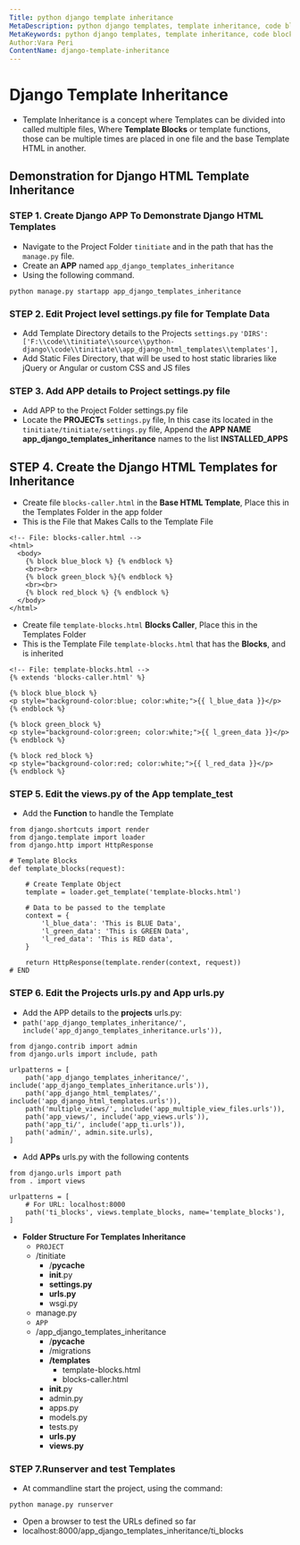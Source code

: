 ```yaml
---
Title: python django template inheritance
MetaDescription: python django templates, template inheritance, code blocks, if else, loops, example code, tutorials
MetaKeywords: python django templates, template inheritance, code blocks, if else, loops, example code, tutorials
Author:Vara Peri
ContentName: django-template-inheritance
---
```


# Django Template Inheritance
* Template Inheritance is a concept where Templates can be divided into called
  multiple files, Where **Template Blocks** or template functions, those can be 
  multiple times are placed in one file and the base Template HTML in another.

## Demonstration for Django HTML Template Inheritance

### STEP 1. Create Django APP To Demonstrate Django HTML Templates
* Navigate to the Project Folder `tinitiate` and in the path that has the 
  `manage.py` file.
* Create an **APP** named `app_django_templates_inheritance`
* Using the following command.
```
python manage.py startapp app_django_templates_inheritance
```

### STEP 2. Edit Project level settings.py file for Template Data
* Add Template Directory details to the Projects `settings.py`
  `'DIRS': ['F:\\code\\tinitiate\\source\\python-django\\code\\tinitiate\\app_django_html_templates\\templates'],`
* Add Static Files Directory, that will be used to host static libraries like 
  jQuery or Angular or custom CSS and JS files

### STEP 3. Add APP details to Project settings.py file
* Add APP to the Project Folder settings.py file
* Locate the **PROJECTs** `settings.py` file, In this case its located in the 
  `tinitiate/tinitiate/settings.py` file, Append the **APP NAME app_django_templates_inheritance**
  names to the list **INSTALLED_APPS**

## STEP 4. Create the Django HTML Templates for Inheritance
* Create file `blocks-caller.html` in the **Base HTML Template**, Place this 
  in the Templates Folder in the app folder
* This is the File that Makes Calls to the Template File
```
<!-- File: blocks-caller.html -->
<html>
  <body>
    {% block blue_block %} {% endblock %}
    <br><br>
    {% block green_block %}{% endblock %}
    <br><br>
    {% block red_block %} {% endblock %}
  </body>
</html>
```
* Create file `template-blocks.html` **Blocks Caller**, Place this in the 
  Templates Folder 
* This is the Template File `template-blocks.html` that has the **Blocks**, 
  and is inherited
```
<!-- File: template-blocks.html -->
{% extends 'blocks-caller.html' %}

{% block blue_block %}
<p style="background-color:blue; color:white;">{{ l_blue_data }}</p>
{% endblock %}

{% block green_block %}
<p style="background-color:green; color:white;">{{ l_green_data }}</p>
{% endblock %}

{% block red_block %}
<p style="background-color:red; color:white;">{{ l_red_data }}</p>
{% endblock %}
```

### STEP 5. Edit the views.py of the App template_test
* Add the **Function** to handle the Template

```
from django.shortcuts import render
from django.template import loader
from django.http import HttpResponse

# Template Blocks
def template_blocks(request):

    # Create Template Object
    template = loader.get_template('template-blocks.html')

    # Data to be passed to the template
    context = {
        'l_blue_data': 'This is BLUE Data',
        'l_green_data': 'This is GREEN Data',
        'l_red_data': 'This is RED data',
    }

    return HttpResponse(template.render(context, request))
# END
```


### STEP 6. Edit the Projects urls.py and App urls.py
* Add the APP details to the **projects** urls.py:
* `path('app_django_templates_inheritance/', include('app_django_templates_inheritance.urls')),`
```
from django.contrib import admin
from django.urls import include, path

urlpatterns = [
    path('app_django_templates_inheritance/', include('app_django_templates_inheritance.urls')),
    path('app_django_html_templates/', include('app_django_html_templates.urls')),
    path('multiple_views/', include('app_multiple_view_files.urls')),
    path('app_views/', include('app_views.urls')),
    path('app_ti/', include('app_ti.urls')),
    path('admin/', admin.site.urls),
]
```

* Add **APPs** urls.py with the following contents
```
from django.urls import path
from . import views

urlpatterns = [
    # For URL: localhost:8000
    path('ti_blocks', views.template_blocks, name='template_blocks'),
]
```
>
* **Folder Structure For Templates Inheritance**
  * `PROJECT`
  * /tinitiate
    * /__pycache__
    * __init__.py
    * **settings.py**
    * **urls.py**
    * wsgi.py       
  * manage.py
  * `APP`
  * /app_django_templates_inheritance
    * /__pycache__
    * /migrations
    * **/templates**
      * template-blocks.html
      * blocks-caller.html
    * __init__.py
    * admin.py
    * apps.py
    * models.py
    * tests.py
    * **urls.py**
    * **views.py**
>

### STEP 7.Runserver and test Templates
* At commandline start the project, using the command:
```
python manage.py runserver
```
* Open a browser to test the URLs defined so far
* localhost:8000/app_django_templates_inheritance/ti_blocks
